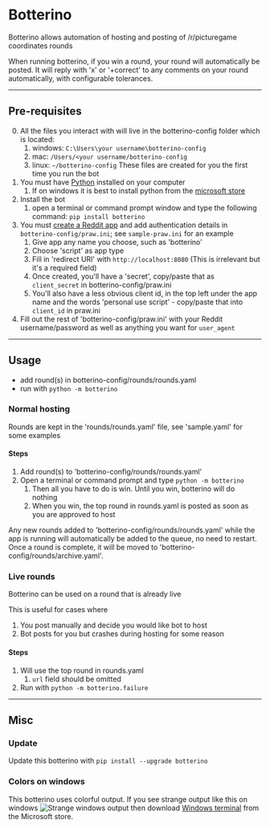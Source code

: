 # Botterino

Botterino allows automation of hosting and posting of /r/picturegame coordinates rounds

When running botterino, if you win a round, your round will automatically be posted.
It will reply with 'x' or '+correct' to any comments on your round automatically, with configurable tolerances.

---

## Pre-requisites

0. All the files you interact with will live in the botterino-config folder which is located:
    1. windows: `C:\Users\your username\botterino-config`
    2. mac: `/Users/<your username/botterino-config`
    3. linux: `~/botterino-config`
    These files are created for you the first time you run the bot
1. You must have [Python](https://www.python.org/downloads/) installed on your computer
    1. If on windows it is best to install python from the [microsoft store](https://www.microsoft.com/en-us/p/python-39/9p7qfqmjrfp7?activetab=pivot:overviewtab)
2. Install the bot
    1. open a terminal or command prompt window and type the following command: `pip install botterino`
3. You must [create a Reddit app](https://www.reddit.com/prefs/apps/) and add authentication details in
    `botterino-config/praw.ini`; see `sample-praw.ini` for an example
    1. Give app any name you choose, such as 'botterino'
    2. Choose 'script' as app type
    3. Fill in 'redirect URI' with `http://localhost:8080` (This is irrelevant but it's a required field)
    4. Once created, you'll have a 'secret', copy/paste that as `client_secret` in botterino-config/praw.ini
    5. You'll also have a less obvious client id, in the top left under the app name and the words 'personal use script' - copy/paste that into `client_id` in praw.ini
4. Fill out the rest of 'botterino-config/praw.ini' with your Reddit username/password as well as anything you want for `user_agent`

---

## Usage

- add round(s) in botterino-config/rounds/rounds.yaml
- run with `python -m botterino`

### Normal hosting

Rounds are kept in the 'rounds/rounds.yaml' file, see 'sample.yaml' for some examples

#### Steps
1. Add round(s) to 'botterino-config/rounds/rounds.yaml'
2. Open a terminal or command prompt and type `python -m botterino`
    1. Then all you have to do is win. Until you win, botterino will do nothing
    2. When you win, the top round in rounds.yaml is posted as soon as you are approved to host

Any new rounds added to 'botterino-config/rounds/rounds.yaml' while the app is running will automatically be added to the queue, no need to restart.
Once a round is complete, it will be moved to 'botterino-config/rounds/archive.yaml'.

### Live rounds

Botterino can be used on a round that is already live

This is useful for cases where
1. You post manually and decide you would like bot to host
2. Bot posts for you but crashes during hosting for some reason

#### Steps
1. Will use the top round in rounds.yaml
    1. `url` field should be omitted
2. Run with `python -m botterino.failure`

---

## Misc

### Update
Update this botterino with
`pip install --upgrade botterino`

### Colors on windows
This botterino uses colorful output. If you see strange output like this on windows
![Strange windows output](https://cdn.discordapp.com/attachments/768582651669381191/830607745769930762/unknown.png)
then download [Windows terminal](https://www.microsoft.com/en-us/p/windows-terminal/9n0dx20hk701?rtc=1)
from the Microsoft store.

